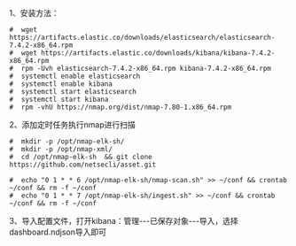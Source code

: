 1、安装方法：

    #  wget https://artifacts.elastic.co/downloads/elasticsearch/elasticsearch-7.4.2-x86_64.rpm
    #  wget https://artifacts.elastic.co/downloads/kibana/kibana-7.4.2-x86_64.rpm
    #  rpm -Uvh elasticsearch-7.4.2-x86_64.rpm kibana-7.4.2-x86_64.rpm
    #  systemctl enable elasticsearch
    #  systemctl enable kibana
    #  systemctl start elasticsearch
    #  systemctl start kibana
    #  rpm -vhU https://nmap.org/dist/nmap-7.80-1.x86_64.rpm

2、添加定时任务执行nmap进行扫描
    
    #  mkdir -p /opt/nmap-elk-sh/
    #  mkdir -p /opt/nmap-xml/
    #  cd /opt/nmap-elk-sh  && git clone https://github.com/netsecli/asset.git
    
    #  echo "0 1 * * 6 /opt/nmap-elk-sh/nmap-scan.sh" >> ~/conf && crontab ~/conf && rm -f ~/conf
    #  echo "0 1 * * 7 /opt/nmap-elk-sh/ingest.sh" >> ~/conf && crontab ~/conf && rm -f ~/conf
 
3、导入配置文件，打开kibana：管理---已保存对象---导入，选择dashboard.ndjson导入即可
